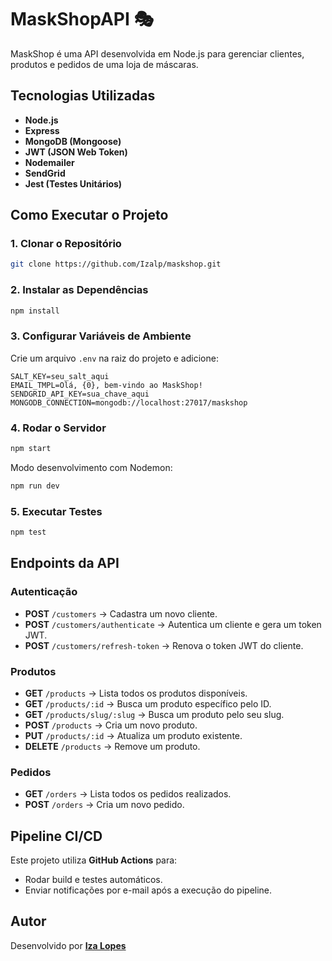 # MaskShopAPI 🎭

MaskShop é uma API desenvolvida em Node.js para gerenciar clientes, produtos e pedidos de uma loja de máscaras.

## Tecnologias Utilizadas

- **Node.js**
- **Express**
- **MongoDB (Mongoose)**
- **JWT (JSON Web Token)**
- **Nodemailer**
- **SendGrid**
- **Jest (Testes Unitários)**

## Como Executar o Projeto

### 1. Clonar o Repositório
```sh
git clone https://github.com/Izalp/maskshop.git
```

### 2. Instalar as Dependências
```sh
npm install
```

### 3. Configurar Variáveis de Ambiente
Crie um arquivo `.env` na raiz do projeto e adicione:
```env
SALT_KEY=seu_salt_aqui
EMAIL_TMPL=Olá, {0}, bem-vindo ao MaskShop!
SENDGRID_API_KEY=sua_chave_aqui
MONGODB_CONNECTION=mongodb://localhost:27017/maskshop
```

### 4. Rodar o Servidor
```sh
npm start
```

Modo desenvolvimento com Nodemon:
```sh
npm run dev
```

### 5. Executar Testes
```sh
npm test
```

## Endpoints da API

### Autenticação
- **POST** `/customers` → Cadastra um novo cliente.  
- **POST** `/customers/authenticate` → Autentica um cliente e gera um token JWT.  
- **POST** `/customers/refresh-token` → Renova o token JWT do cliente.  

### Produtos
- **GET** `/products` → Lista todos os produtos disponíveis.  
- **GET** `/products/:id` → Busca um produto específico pelo ID.  
- **GET** `/products/slug/:slug` → Busca um produto pelo seu slug.  
- **POST** `/products` → Cria um novo produto.  
- **PUT** `/products/:id` → Atualiza um produto existente.  
- **DELETE** `/products` → Remove um produto.  

### Pedidos
- **GET** `/orders` → Lista todos os pedidos realizados.  
- **POST** `/orders` → Cria um novo pedido.  

## Pipeline CI/CD
Este projeto utiliza **GitHub Actions** para:
- Rodar build e testes automáticos.
- Enviar notificações por e-mail após a execução do pipeline.

## Autor
Desenvolvido por [**Iza Lopes**](https://github.com/Izalp)

